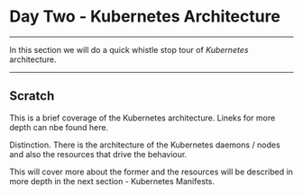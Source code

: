 
# Day Two - Kubernetes Architecture

---

In this section we will do a quick whistle stop tour of _Kubernetes_ architecture.

---





## Scratch

This is a brief coverage of the Kubernetes architecture.  Lineks for more depth can nbe found here.

Distinction.  There is the architecture of the Kubernetes daemons / nodes and also the resources that drive the behaviour.  

This will cover more about the former and the resources will be described in more depth in the next section - Kubernetes Manifests.